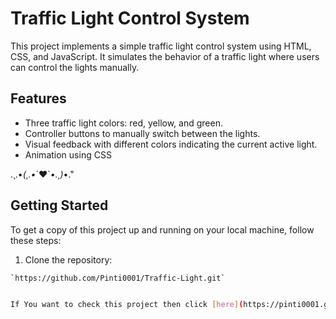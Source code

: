 # Traffic Light Control System

This project implements a simple traffic light control system using HTML, CSS, and JavaScript. It simulates the behavior of a traffic light where users can control the lights manually.

## Features

- Three traffic light colors: red, yellow, and green.
- Controller buttons to manually switch between the lights.
- Visual feedback with different colors indicating the current active light.
- Animation using CSS


 .¸.•*(¸.•*´♥`*•.¸)*•." 


## Getting Started

To get a copy of this project up and running on your local machine, follow these steps:

1. Clone the repository:

```bash
`https://github.com/Pinti0001/Traffic-Light.git`


If You want to check this project then click [here](https://pinti0001.github.io/Traffic-Light/)
